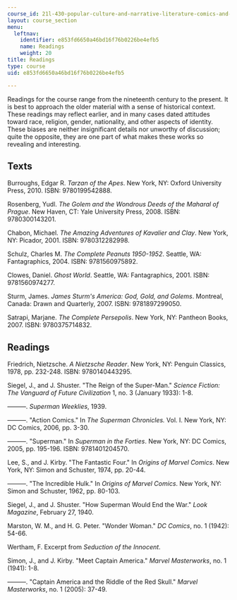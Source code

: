 ```yaml
---
course_id: 21l-430-popular-culture-and-narrative-literature-comics-and-culture-fall-2010
layout: course_section
menu:
  leftnav:
    identifier: e853fd6650a46bd16f76b0226be4efb5
    name: Readings
    weight: 20
title: Readings
type: course
uid: e853fd6650a46bd16f76b0226be4efb5

---
```


Readings for the course range from the nineteenth century to the present. It is best to approach the older material with a sense of historical context. These readings may reflect earlier, and in many cases dated attitudes toward race, religion, gender, nationality, and other aspects of identity. These biases are neither insignificant details nor unworthy of discussion; quite the opposite, they are one part of what makes these works so revealing and interesting.

Texts
-----

Burroughs, Edgar R. _Tarzan of the Apes_. New York, NY: Oxford University Press, 2010. ISBN: 9780199542888.

Rosenberg, Yudl. _The Golem and the Wondrous Deeds of the Maharal of Prague_. New Haven, CT: Yale University Press, 2008. ISBN: 9780300143201.

Chabon, Michael. _The Amazing Adventures of Kavalier and Clay_. New York, NY: Picador, 2001. ISBN: 9780312282998.

Schulz, Charles M. _The Complete Peanuts 1950-1952_. Seattle, WA: Fantagraphics, 2004. ISBN: 9781560975892.

Clowes, Daniel. _Ghost World_. Seattle, WA: Fantagraphics, 2001. ISBN: 9781560974277.

Sturm, James. _James Sturm's America: God, Gold, and Golems_. Montreal, Canada: Drawn and Quarterly, 2007. ISBN: 9781897299050.

Satrapi, Marjane. _The Complete Persepolis_. New York, NY: Pantheon Books, 2007. ISBN: 9780375714832.

Readings
--------

Friedrich, Nietzsche. _A Nietzsche Reader_. New York, NY: Penguin Classics, 1978, pp. 232-248. ISBN: 9780140443295.

Siegel, J., and J. Shuster. "The Reign of the Super-Man." _Science Fiction: The Vanguard of Future Civilization_ 1, no. 3 (January 1933): 1-8.

———. _Superman Weeklies_, 1939.

———. "Action Comics." In _The Superman Chronicles._ Vol. I. New York, NY: DC Comics, 2006, pp. 3-30.

———. "Superman." In _Superman in the Forties_. New York, NY: DC Comics, 2005, pp. 195-196. ISBN: 9781401204570.

Lee, S., and J. Kirby. "The Fantastic Four." In _Origins of Marvel Comics_. New York, NY: Simon and Schuster, 1974, pp. 20-44.

———. "The Incredible Hulk." In _Origins of Marvel Comics_. New York, NY: Simon and Schuster, 1962, pp. 80-103.

Siegel, J., and J. Shuster. "How Superman Would End the War." _Look Magazine_, February 27, 1940.

Marston, W. M., and H. G. Peter. "Wonder Woman." _DC Comics_, no. 1 (1942): 54-66.

Wertham, F. Excerpt from _Seduction of the Innocent_.

Simon, J., and J. Kirby. "Meet Captain America." _Marvel Masterworks_, no. 1 (1941): 1-8.

———. "Captain America and the Riddle of the Red Skull." _Marvel Masterworks_, no. 1 (2005): 37-49.